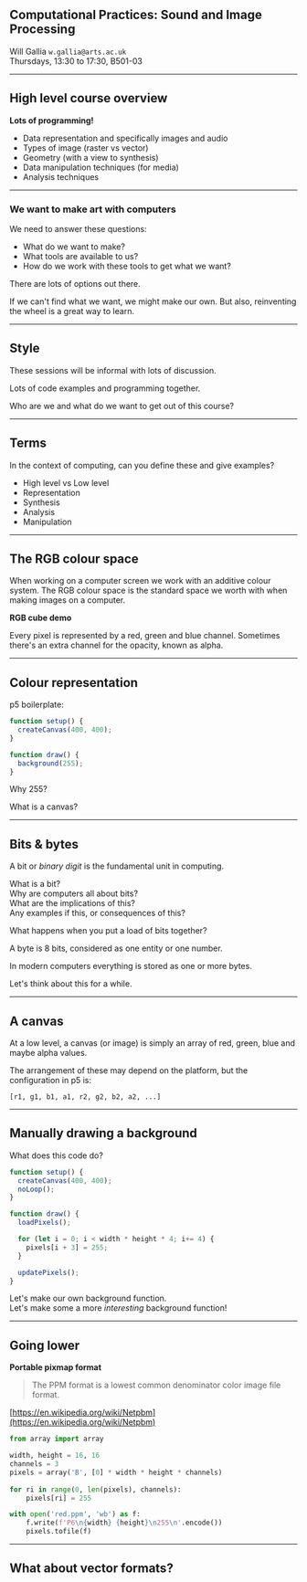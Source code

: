 ## Computational Practices: Sound and Image Processing

Will Gallia `w.gallia@arts.ac.uk`  
Thursdays, 13:30 to 17:30, B501-03

---

## High level course overview

**Lots of programming!**

* Data representation and specifically images and audio
* Types of image (raster vs vector)
* Geometry (with a view to synthesis)
* Data manipulation techniques (for media)
* Analysis techniques

---

### We want to make art with computers

We need to answer these questions:

* What do we want to make?
* What tools are available to us?
* How do we work with these tools to get what we want?

There are lots of options out there.

If we can't find what we want, we might make our own. But also, reinventing the wheel is a great way to learn.

---

## Style

These sessions will be informal with lots of discussion.

Lots of code examples and programming together.

Who are we and what do we want to get out of this course?

---

## Terms

In the context of computing, can you define these and give examples?

* High level vs Low level
* Representation
* Synthesis
* Analysis
* Manipulation

---

## The RGB colour space

When working on a computer screen we work with an additive colour system. The RGB colour space is the standard space we worth with when making images on a computer.

**RGB cube demo**

Every pixel is represented by a red, green and blue channel. Sometimes there's an extra channel for the opacity, known as alpha.

---

## Colour representation

p5 boilerplate:

```js
function setup() {
  createCanvas(400, 400);
}

function draw() {
  background(255);
}
```

Why 255?

What is a canvas?

---

## Bits & bytes

A bit or *binary digit* is the fundamental unit in computing.

What is a bit?  
Why are computers all about bits?  
What are the implications of this?  
Any examples if this, or consequences of this?

What happens when you put a load of bits together?

A byte is 8 bits, considered as one entity or one number.

In modern computers everything is stored as one or more bytes.

Let's think about this for a while.

---

## A canvas

At a low level, a canvas (or image) is simply an array of red, green, blue and maybe alpha values.

The arrangement of these may depend on the platform, but the configuration in p5 is:

`[r1, g1, b1, a1, r2, g2, b2, a2, ...]`

---

## Manually drawing a background

What does this code do?

```js
function setup() {
  createCanvas(400, 400);
  noLoop();
}

function draw() {
  loadPixels();

  for (let i = 0; i < width * height * 4; i+= 4) {
    pixels[i + 3] = 255;
  }

  updatePixels();
}
```

Let's make our own background function.  
Let's make some a more *interesting* background function!

---

## Going lower

**Portable pixmap format**

> The PPM format is a lowest common denominator color image file format.

[https://en.wikipedia.org/wiki/Netpbm](https://en.wikipedia.org/wiki/Netpbm)

```python
from array import array

width, height = 16, 16
channels = 3
pixels = array('B', [0] * width * height * channels)
    
for ri in range(0, len(pixels), channels):
    pixels[ri] = 255

with open('red.ppm', 'wb') as f:
    f.write(f'P6\n{width} {height}\n255\n'.encode())
    pixels.tofile(f)
```

---

## What about vector formats?


